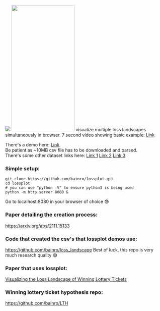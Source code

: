 ![](https://rkbain.com/images/loss.png)
<img src="https://rkbain.com/images/loss.png" width="200" height="400" />
visualize multiple loss landscapes simultaneously in browser. 7 second video showing basic example: [Link](https://youtu.be/sPv1yAkiLd8)

There's a demo here: [Link](https://rkbain.com/loss). <br/>
Be patient as ~10MB csv file has to be downloaded and parsed. <br/>
There's some other dataset links here: [Link 1](https://rkbain.com/loss/#1) [Link 2](https://rkbain.com/loss/#2) [Link 3](https://rkbain.com/loss/#3)

### Simple setup:
```
git clone https://github.com/bainro/lossplot.git
cd lossplot
# you can use "python -V" to ensure python3 is being used
python -m http.server 8080 &
```
Go to localhost:8080 in your browser of choice 😎

### Paper detailing the creation process:
https://arxiv.org/abs/2111.15133

### Code that created the csv's that lossplot demos use:
https://github.com/bainro/loss_landscape
Best of luck, this repo is very much research quality 😅

### Paper that uses lossplot:
[Visualizing the Loss Landscape of Winning Lottery Tickets
](https://arxiv.org/abs/2112.08538)

### Winning lottery ticket hypothesis repo:
https://github.com/bainro/LTH 
